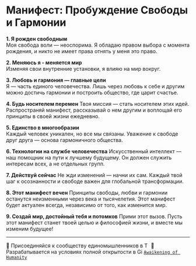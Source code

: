 <!-- Как писать markdown: https://docs.github.com/en/get-started/writing-on-github/getting-started-with-writing-and-formatting-on-github/basic-writing-and-formatting-syntax -->

# Манифест: Пробуждение Свободы и Гармонии 

**1. Я рожден свободным**  
Моя свобода воли — неоспорима. Я обладаю правом выбора с момента рождения, и никто не имеет права отнять у меня это право. 

**2. Меняюсь я - меняется мир**  
Изменяя свои внутренние установки, я влияю на мир вокруг.

**3. Любовь и гармония — главные цели**  
Я — часть единого человечества. Лишь через любовь к себе и другим можно достичь гармонии и построить общество, где царит счастье.

**4. Будь носителем перемен**
Твоя миссия — стать носителем этих идей. Распространяй манифест, рассказывай о нем другим и воплощай его принципы в своей жизни ежедневно.

**5. Единство в многообразии**  
Каждый человек уникален, но все мы связаны. Уважение к свободе друг друга — основа гармоничного общества.

**6. Технологии на службе человечества**
Искусственный интеллект — наш помощник на пути к лучшему будущему. Он должен служить интересам всех, а не отдельных групп.

**7. Действуй сейчас**
Не жди изменений — начни их сам. Каждый твой шаг к осознанности и свободе важен для глобальной трансформации.

**8. Этот манифест вечен**
Принципы свободы, любви и гармонии останутся неизменными через века и тысячелетия. Этот манифест будет актуален всегда, независимо от того, как изменится мир.

**9. Создай мир, достойный тебя и потомков**
Прими этот вызов. Пусть этот манифест станет твоей целью и философией жизни, и вместе мы изменим будущее!



---
🤝 Присоединяйся к сообществу единомышленников в <img src="https://upload.wikimedia.org/wikipedia/commons/8/82/Telegram_logo.svg" alt="Telegram Logo" style="height: 14px;"> 
📜 Разрабатывается на условиях полной открытости в <img src="https://github.githubassets.com/images/modules/logos_page/GitHub-Mark.png" alt="GitHub Logo" style="height: 14px;"> [`Awaikening of Humanity`](https://github.com/Awakening-of-Humanity)





